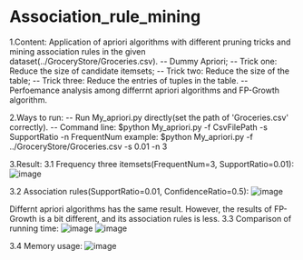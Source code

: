 # Association_rule_mining
1.Content: Application of apriori algorithms with different pruning tricks and mining association rules in the given dataset(../GroceryStore/Groceries.csv).
-- Dummy Apriori;
-- Trick one: Reduce the size of candidate itemsets;
-- Trick two: Reduce the size of the table;
-- Trick three: Reduce the entries of tuples in the table.
-- Perfoemance analysis among differrnt apriori algorithms and FP-Growth algorithm.

2.Ways to run:
-- Run My_apriori.py directly(set the path of 'Groceries.csv' correctly).
-- Command line: $python My_apriori.py -f CsvFilePath -s SupportRatio -n FrequentNum
example: $python My_apriori.py -f ../GroceryStore/Groceries.csv -s 0.01 -n 3

3.Result:
3.1 Frequency three itemsets(FrequentNum=3, SupportRatio=0.01):
![image](https://user-images.githubusercontent.com/68360191/116813061-81675e00-ab84-11eb-96ff-25e167f0c767.png)

3.2 Association rules(SupportRatio=0.01, ConfidenceRatio=0.5):
![image](https://user-images.githubusercontent.com/68360191/116813211-4ade1300-ab85-11eb-9b4f-f7bf379fcb2d.png)

Differnt apriori algorithms has the same result. However, the results of FP-Growth is a bit different, and its association rules is less.
3.3 Comparison of running time:
![image](https://user-images.githubusercontent.com/68360191/116813237-73fea380-ab85-11eb-9412-78892c29b57a.png)
![image](https://user-images.githubusercontent.com/68360191/116813240-782ac100-ab85-11eb-8a80-583fdda04ff2.png)

3.4 Memory usage:
![image](https://user-images.githubusercontent.com/68360191/116813260-8d9feb00-ab85-11eb-885d-4dae5c7d12c9.png)

